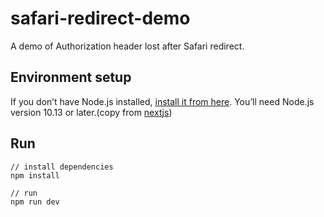 # safari-redirect-demo

A demo of Authorization header lost after Safari redirect.

## Environment setup

If you don’t have Node.js installed, [install it from here](https://nodejs.org/). You’ll need Node.js version 10.13 or later.(copy from [nextjs](https://nextjs.org/learn/basics/create-nextjs-app/setup))


## Run

```
// install dependencies
npm install

// run
npm run dev
```